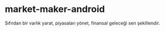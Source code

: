 # market-maker-android
Sıfırdan bir varlık yarat, piyasaları yönet, finansal geleceği sen şekillendir.
